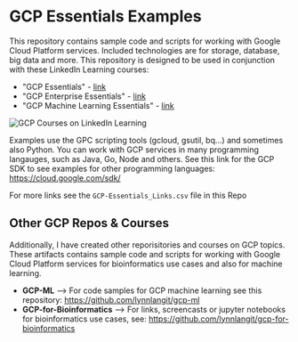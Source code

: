 # GCP Essentials Examples

This repository contains sample code and scripts for working with Google Cloud Platform services. Included technologies are for storage, database, big data and more.  This repository is designed to be used in conjunction with these LinkedIn Learning courses: 
- "GCP Essentials" - [link](https://www.linkedin.com/learning/google-cloud-platform-essential-training-3)
- "GCP Enterprise Essentials" - [link](https://www.linkedin.com/learning/google-cloud-platform-for-enterprise-essential-training)
- "GCP Machine Learning Essentials" - [link](https://www.linkedin.com/learning/google-cloud-platform-for-machine-learning-essential-training)

![GCP Courses on LinkedIn Learning](https://github.com/lynnlangit/gcp-essentials/blob/master/7_sample_data/images/gcp-langit.png)

Examples use the GPC scripting tools (gcloud, gsutil, bq...) and sometimes also Python.  You can work with GCP services in many programming langauges, such as Java, Go, Node and others. See this link for the GCP SDK to see examples for other programming languages: https://cloud.google.com/sdk/  

For more links see the `GCP-Essentials_Links.csv` file in this Repo

## Other GCP Repos & Courses

Additionally, I have created other reporisitories and courses on GCP topics.  These artifacts contains sample code and scripts for working with Google Cloud Platform services for bioinformatics use cases and also for machine learning.  

 - **GCP-ML** --> For code samples for GCP machine learning see this repository: https://github.com/lynnlangit/gcp-ml
- **GCP-for-Bioinformatics** --> For links, screencasts or jupyter notebooks for bioinformatics use cases, see: https://github.com/lynnlangit/gcp-for-bioinformatics
